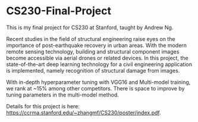 # CS230-Final-Project

This is my final project for CS230 at Stanford, taught by Andrew Ng.

Recent studies in the field of structural engineering raise eyes on the importance of post-earthquake recovery in urban areas. With the modern remote sensing technology, building and structural component images become accessible via aerial drones or related devices. In this project, the state-of-the-art deep learning technology for a civil engineering application is implemented, namely recognition of structural damage from images.

With in-depth hyperparameter tuning with VGG16 and Multi-model training, we rank at ~15% among other competitors. There is space to improve by tuning parameters in the multi-model method.

Details for this project is here: https://ccrma.stanford.edu/~zhangmf/CS230/poster/index.pdf.
